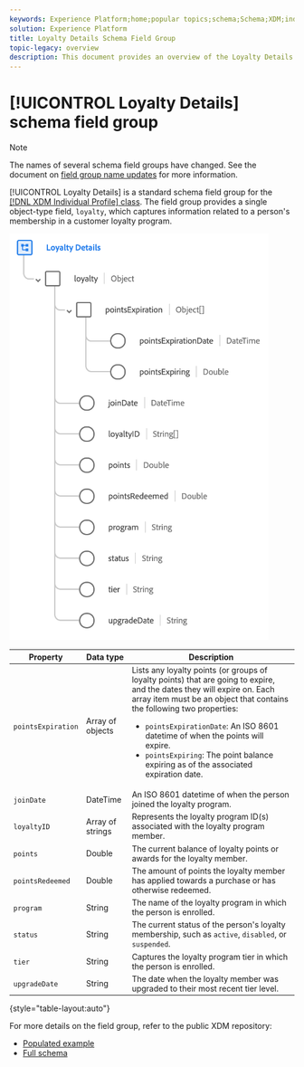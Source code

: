```yaml
---
keywords: Experience Platform;home;popular topics;schema;Schema;XDM;individual profile;fields;schemas;Schemas;loyalty details;Schema design;field group;Field group;
solution: Experience Platform
title: Loyalty Details Schema Field Group
topic-legacy: overview
description: This document provides an overview of the Loyalty Details schema field group.
---
```


# [!UICONTROL Loyalty Details] schema field group

>[!NOTE]
>
>The names of several schema field groups have changed. See the document on [field group name updates](../name-updates.md) for more information.

[!UICONTROL Loyalty Details] is a standard schema field group for the [[!DNL XDM Individual Profile] class](../../classes/individual-profile.md). The field group provides a single object-type field, `loyalty`, which captures information related to a person's membership in a customer loyalty program.

![](../../images/field-groups/loyalty-details.png)

| Property | Data type | Description |
| --- | --- | --- |
| `pointsExpiration` | Array of objects | Lists any loyalty points (or groups of loyalty points) that are going to expire, and the dates they will expire on. Each array item must be an object that contains the following two properties: <ul><li>`pointsExpirationDate`: An ISO 8601 datetime of when the points will expire.</li><li>`pointsExpiring`: The point balance expiring as of the associated expiration date.</li></ul> |
| `joinDate` | DateTime | An ISO 8601 datetime of when the person joined the loyalty program. |
| `loyaltyID` | Array of strings | Represents the loyalty program ID(s) associated with the loyalty program member.  |
| `points` | Double | The current balance of loyalty points or awards for the loyalty member. |
| `pointsRedeemed` | Double | The amount of points the loyalty member has applied towards a purchase or has otherwise redeemed. |
| `program` | String | The name of the loyalty program in which the person is enrolled.  |
| `status` | String | The current status of the person's loyalty membership, such as `active`, `disabled`, or `suspended`. |
| `tier` | String | Captures the loyalty program tier in which the person is enrolled. |
| `upgradeDate` | String | The date when the loyalty member was upgraded to their most recent tier level. |

{style="table-layout:auto"}

For more details on the field group, refer to the public XDM repository:

* [Populated example](https://github.com/adobe/xdm/blob/master/components/mixins/profile/profile-loyalty-details.example.1.json)
* [Full schema](https://github.com/adobe/xdm/blob/master/components/mixins/profile/profile-loyalty-details.schema.json)
